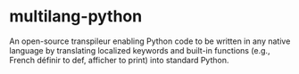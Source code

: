 # multilang-python
An open-source transpileur enabling Python code to be written in any native language by translating localized keywords and built-in functions (e.g., French définir to def, afficher to print) into standard Python.
